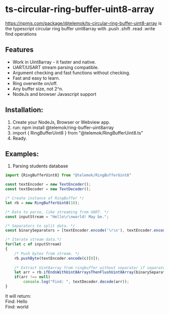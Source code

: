 # ts-circular-ring-buffer-uint8-array

https://npmjs.com/package/@telemok/ts-circular-ring-buffer-uint8-array is the typescript circular ring buffer uint8array with .push .shift .read .write find operations

## Features

- Work in Uint8array - it faster and native.
- UART/USART stream parsing compatible.
- Argument checking and fast functions without checking.
- Fast and easy to learn.
- Ring overwrite on/off.
- Any buffer size, not 2^n.
- NodeJs and browser Javascript support

## Installation:
1. Create your NodeJs, Browser or Webview app.
2. run: npm install @telemok/ring-buffer-uint8array
3. import { RingBufferUint8 } from "@telemok/RingBufferUint8.ts"
4. Ready.


## Examples:

1. Parsing students database

```javascript
import {RingBufferUint8} from "@telemok/RingBufferUint8"

const textEncoder = new TextEncoder();
const textDecoder = new TextDecoder();

/* Create instance of RingBuffer */
let rb = new RingBufferUint8(10);

/* Data to parse, like streaming from UART. */
const inputStream = "Hello\r\nworld! May be.";

/* Separators to split data. */
const binarySeparators = [textEncoder.encode('\r\n'), textEncoder.encode('!')];

/* Iterate stream data.*/
for(let c of inputStream)
{
    /* Push bytes from stream. */
    rb.pushByte(textEncoder.encode(c)[0]);
    
    /* Extract Uint8array from ringbuffer without separator if separator match or return null. */
    let arr = rb.ifEndsWithUint8ArraysThenFlushUint8Array(binarySeparators, false);
    if(arr !== null)
        console.log("Find: ", textDecoder.decode(arr));
}
```
It will return:  
Find:  Hello  
Find:  world
